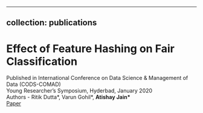 
---
collection: publications
---

Effect of Feature Hashing on Fair Classification
======
Published in International Conference on Data Science & Management of Data (CODS-COMAD)<br/>
Young Researcher’s Symposium, Hyderbad, January 2020<br/>
Authors - Ritik Dutta\*, Varun Gohil\*, <strong>Atishay Jain\*</strong> <br/>
[Paper](https://atishayjain-ML.github.io/files/CoDS-COMAD2020.pdf)
